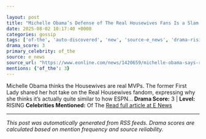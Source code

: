 ```yaml
---

layout: post
title: "Michelle Obama’s Defense of The Real Housewives Fans Is a Slam Dunk"""
date: 2025-08-02 10:17:40 +0000
categories: gossip
tags: ['of-the', 'auto-discovered', 'new', 'source-e_news', 'drama-rising']
drama_score: 3
primary_celebrity: of_the
source: e_news
source_url: "https://www.eonline.com/news/1420659/michelle-obama-says-real-housewives-is-like-sports?cmpid=rss-syndicate-genericrss-us-top_stories"""
mentions: {'of_the': 3}
---
```


Michelle Obama thinks the Housewives are real MVPs. The former First Lady shared her hot take on the Real Housewives fandom, expressing why she thinks it’s actually quite similar to how ESPN... **Drama Score:** 3 | **Level:** RISING **Celebrities Mentioned:** Of The [Read full article at E News](https://www.eonline.com/news/1420659/michelle-obama-says-real-housewives-is-like-sports?cmpid=rss-syndicate-genericrss-us-top_stories)

---

*This post was automatically generated from RSS feeds. Drama scores are calculated based on mention frequency and source reliability.*